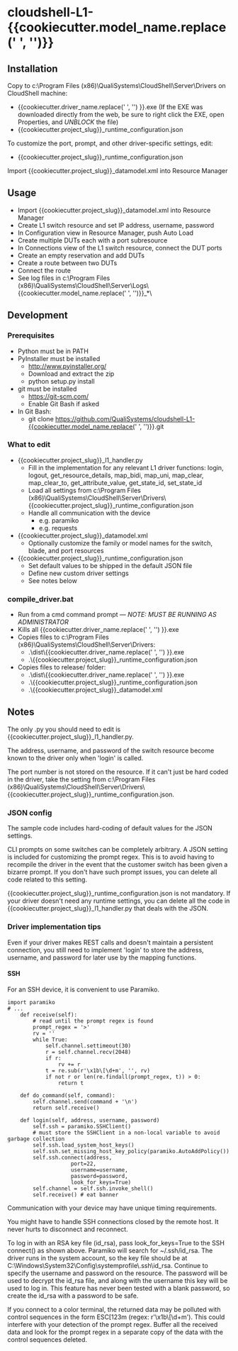 # cloudshell-L1-{{cookiecutter.model_name.replace(' ', '')}}

## Installation
Copy to c:\Program Files (x86)\QualiSystems\CloudShell\Server\Drivers on CloudShell machine:
- {{cookiecutter.driver_name.replace(' ', '') }}.exe (If the EXE was downloaded directly from the web, be sure to right click the EXE, open Properties, and *UNBLOCK* the file)
- {{cookiecutter.project_slug}}_runtime_configuration.json

To customize the port, prompt, and other driver-specific settings, edit:
- {{cookiecutter.project_slug}}_runtime_configuration.json

Import {{cookiecutter.project_slug}}_datamodel.xml into Resource Manager

## Usage
- Import {{cookiecutter.project_slug}}_datamodel.xml into Resource Manager
- Create L1 switch resource and set IP address, username, password
- In Configuration view in Resource Manager, push Auto Load
- Create multiple DUTs each with a port subresource
- In Connections view of the L1 switch resource, connect the DUT ports
- Create an empty reservation and add DUTs
- Create a route between two DUTs
- Connect the route
- See log files in c:\Program Files (x86)\QualiSystems\CloudShell\Server\Logs\\{{cookiecutter.model_name.replace(' ', '')}}_*\


## Development

### Prerequisites
- Python must be in PATH
- PyInstaller must be installed
  - http://www.pyinstaller.org/
  - Download and extract the zip
  - python setup.py install
- git must be installed
  - https://git-scm.com/
  - Enable Git Bash if asked
- In Git Bash:
  - git clone https://github.com/QualiSystems/cloudshell-L1-{{cookiecutter.model_name.replace(' ', '')}}.git


### What to edit
- {{cookiecutter.project_slug}}_l1_handler.py
  - Fill in the implementation for any relevant L1 driver functions: login, logout, get_resource_details, map_bidi, map_uni, map_clear, map_clear_to, get_attribute_value, get_state_id, set_state_id
  - Load all settings from c:\Program Files (x86)\QualiSystems\CloudShell\Server\Drivers\\{{cookiecutter.project_slug}}_runtime_configuration.json
  - Handle all communication with the device
    - e.g. paramiko
    - e.g. requests
- {{cookiecutter.project_slug}}_datamodel.xml
  - Optionally customize the family or model names for the switch, blade, and port resources 
- {{cookiecutter.project_slug}}_runtime_configuration.json
  - Set default values to be shipped in the default JSON file
  - Define new custom driver settings
  - See notes below

### compile_driver.bat
- Run from a cmd command prompt &mdash; *NOTE: MUST BE RUNNING AS ADMINISTRATOR*
- Kills all {{cookiecutter.driver_name.replace(' ', '') }}.exe
- Copies files to c:\Program Files (x86)\QualiSystems\CloudShell\Server\Drivers:
  - .\dist\\{{cookiecutter.driver_name.replace(' ', '') }}.exe
  - .\\{{cookiecutter.project_slug}}_runtime_configuration.json
- Copies files to release/ folder:
  - .\dist\\{{cookiecutter.driver_name.replace(' ', '') }}.exe
  - .\\{{cookiecutter.project_slug}}_runtime_configuration.json
  - .\\{{cookiecutter.project_slug}}_datamodel.xml

## Notes

The only .py you should need to edit is {{cookiecutter.project_slug}}_l1_handler.py.

The address, username, and password of the switch resource become known to the driver only when 'login' is called. 

The port number is not stored on the resource. If it can't just be hard coded in the driver, take the setting from c:\Program Files (x86)\QualiSystems\CloudShell\Server\Drivers\\{{cookiecutter.project_slug}}_runtime_configuration.json.

### JSON config
The sample code includes hard-coding of default values for the JSON settings.

CLI prompts on some switches can be completely arbitrary. A JSON setting is included for customizing the prompt regex. This is to avoid having to recompile the driver in the event that the customer switch has been given a bizarre prompt. If you don't have such prompt issues, you can delete all code related to this setting.

{{cookiecutter.project_slug}}_runtime_configuration.json is not mandatory. If your driver doesn't need any runtime settings, you can delete all the code in {{cookiecutter.project_slug}}_l1_handler.py that deals with the JSON.

### Driver implementation tips

Even if your driver makes REST calls and doesn't maintain a persistent connection, you still need to implement 'login' to store the address, username, and password for later use by the mapping functions.   

#### SSH

For an SSH device, it is convenient to use Paramiko.

    import paramiko
    # ...
        def receive(self):
            # read until the prompt regex is found
            prompt_regex = '>'
            rv = ''
            while True:
                self.channel.settimeout(30)
                r = self.channel.recv(2048)
                if r:
                    rv += r
                t = re.sub(r'\x1b\[\d+m', '', rv)
                if not r or len(re.findall(prompt_regex, t)) > 0:
                    return t

        def do_command(self, command):
            self.channel.send(command + '\n')
            return self.receive()
            
        def login(self, address, username, password)
            self.ssh = paramiko.SSHClient()
            # must store the SSHClient in a non-local variable to avoid garbage collection
            self.ssh.load_system_host_keys()
            self.ssh.set_missing_host_key_policy(paramiko.AutoAddPolicy())
            self.ssh.connect(address,
                        port=22,
                        username=username,
                        password=password,
                        look_for_keys=True)
            self.channel = self.ssh.invoke_shell()
            self.receive() # eat banner
         

Communication with your device may have unique timing requirements. 

You might have to handle SSH connections closed by the remote host. It never hurts to disconnect and reconnect.

To log in with an RSA key file (id_rsa), pass look_for_keys=True to the SSH connect() as shown above. Paramiko will search for ~/.ssh/id_rsa. The driver runs in the system account, so the key file should be at C:\Windows\System32\Config\systemprofile\\.ssh\id_rsa. Continue to specify the username and password on the resource. The password will be used to decrypt the id_rsa file, and along with the username this key will be used to log in. This feature has never been tested with a blank password, so create the id_rsa with a password to be safe.    

If you connect to a color terminal, the returned data may be polluted with control sequences in the form ESC[123m (regex: r'\x1b\\[\d+m'). This could interfere with your detection of the prompt regex. Buffer all the received data and look for the prompt regex in a separate copy of the data with the control sequences deleted.


